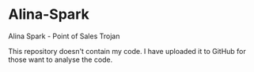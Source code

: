 # Alina-Spark
Alina Spark - Point of Sales Trojan

This repository doesn't contain my code. 
I have uploaded it to GitHub for those want to analyse the code.
